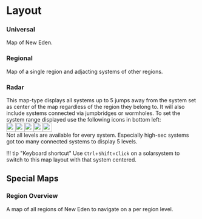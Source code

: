 # Layout

### Universal 
Map of New Eden.

### Regional 
Map of a single region and adjacting systems of other regions.

### Radar 
This map-type displays all systems up to 5 jumps away from the system set as center of the map regardless of the region they belong to. It will also include systems connected via jumpbridges or wormholes. To set the system range displayed use the following icons in bottom left:<br>
<img src="https://raw.githubusercontent.com/Risingson/eedocs/master/docs/images/5.png" width="24" height="24" ><img src="https://raw.githubusercontent.com/Risingson/eedocs/master/docs/images/4.png" width="24" height="24" ><img src="https://raw.githubusercontent.com/Risingson/eedocs/master/docs/images/3.png" width="24" height="24" ><img src="https://raw.githubusercontent.com/Risingson/eedocs/master/docs/images/2.png" width="24" height="24" ><img src="https://raw.githubusercontent.com/Risingson/eedocs/master/docs/images/1.png" width="24" height="24" ><br> Not all levels are available for every system. Especially high-sec systems got too many connected systems to display 5 levels.

!!! tip "Keyboard shortcut"
    Use `Ctrl`+`Shift`+`Click` on a solarsystem to switch to this map layout with that system centered.
    
## Special Maps

### Region Overview
A map of all regions of New Eden to navigate on a per region level.


<!--stackedit_data:
eyJoaXN0b3J5IjpbMTYyNDY0MDk4MCwtNjk3MjMxNjAwLDQzNT
A2Nzg4MSwtNDUzMzE1NTk5LC0yMDc5OTg5Mzk1LC0xMzYwMzky
NTYxLC04OTEyNzAzNjMsMTUxMTE4MjIyNSwtNDUwMjM2MjgyLD
kxODUzNDQ3NCwxNDU5NDgxMzI2LC0xMjU0ODIxNzI3XX0=
-->